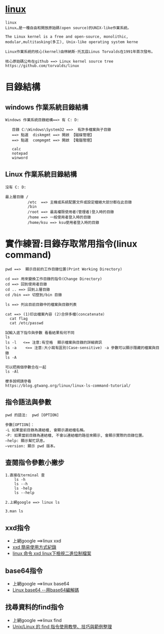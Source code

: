 # [linux](https://en.wikipedia.org/wiki/Linux_kernel)
```
linux
Linux…是一種自由和開放原始碼(open source)的UNIX-like作業系統。

The Linux kernel is a free and open-source, monolithic, 
modular,multitasking(多工), Unix-like operating system kerne
```
```
Linux作業系統的核心(kernel)由林納斯·托瓦茲Linus Torvalds在1991年首次發布。

核心原始碼公布在github ==> Linux kernel source tree
https://github.com/torvalds/linux
```

# 目錄結構
## windows 作業系統目錄結構
```
Windows 作業系統目錄結構==> 有 C: D:

   目錄 C:\Windows\System32 ==>  有許多檔案與子目錄  
   ==> 點選  diskmgmt ==> 開啟 【磁碟管理】 
   ==> 點選  compmgmt ==> 開啟 【電腦管理】    
   
   calc
   notepad
   winword
```
## Linux 作業系統目錄結構 
```
沒有 C: D:

最上層目錄 /
          /etc  ==> 主機或系統配置文件或設定檔絕大部分都在此目錄
          /bin
          /root ==> 最高權限使用者(管理者)登入時的目錄
          /home ==> 一般使用者登入時的目錄
          /home/ksu ==> ksu使用者登入時的目錄     
```
# 實作練習:目錄存取常用指令(linux command)
```
pwd ==>  顯示目前的工作目錄位置(Print Working Directory)

cd ==> 用來變換工作目錄的指令(Change Directory)
cd ==> 回到使用者目錄
cd .. ==> 回到上層目錄
cd /bin ==> 切竄到/bin 目錄

ls ==> 列出目前目錄中的檔案與目錄列表

cat ==> (1)印出檔案內容 (2)合併多檔(concatenate）
  cat flag
  cat /etc/passwd
```
```
試輸入底下指令與參數 看看結果有何不同
ls
ls -l   <== 注意:有空格  顯示檔案與目錄的詳細資訊
ls -a    <== 注意:大小寫有區別(Case-sensitive) -a 參數可以顯示隱藏的檔案與目錄
ls -A

可以把兩個參數合在一起
ls -Al

梗多說明請參看
https://blog.gtwang.org/linux/linux-ls-command-tutorial/
```
## 指令語法與參數
```
pwd 的語法:  pwd [OPTION]

參數[OPTION]：
-L 如果當前目錄為連結檔, 會顯示連結檔名稱。
-P: 如果當前目錄為連結檔, 不會以連結檔的路徑來顯示, 會顯示實際的目錄位置。
–help: 顯示幫忙訊息。
–version: 顯示 pwd 版本。
```
## 查閱指令參數小撇步
```
1.直接在terminal 查 
    ls -h
    ls --h
    ls -help
    ls --help
    
2.上網google ==> linux ls

3.man ls
```
## xxd指令
- 上網google ==>linux xxd
- [xxd 簡易使用方式紀錄](https://blog.kalan.dev/2020-03-28-xxd-%E7%B0%A1%E6%98%93%E4%BD%BF%E7%94%A8%E6%96%B9%E5%BC%8F%E7%B4%80%E9%8C%84/)
- [linux 命令 xxd linux下檢視二進位制檔案](https://www.itread01.com/p/1382700.html)

## base64指令
- 上網google ==>linux base64
- [Linux base64 --用base64編解碼](https://www.itread01.com/p/144447.html)

## 找尋資料的find指令
- 上網google ==>linux find
- [Unix/Linux 的 find 指令使用教學、技巧與範例整理](https://blog.gtwang.org/linux/unix-linux-find-command-examples/)
